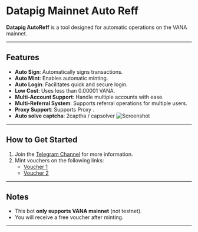 # Datapig Mainnet Auto Reff  

**Datapig AutoReff** is a tool designed for automatic operations on the VANA mainnet.  

---

## Features  
- **Auto Sign**: Automatically signs transactions.  
- **Auto Mint**: Enables automatic minting.  
- **Auto Login**: Facilitates quick and secure login.  
- **Low Cost**: Uses less than 0.00001 VANA.  
- **Multi-Account Support**: Handle multiple accounts with ease.  
- **Multi-Referral System**: Supports referral operations for multiple users.  
- **Proxy Support**: Supports Proxy . 
- **Auto solve captcha**: 2captha / capsolver
![Screenshot](https://i.ibb.co/w0rvLX4/Cuplikan-layar-2024-07-27-222241.png)  

---

## How to Get Started  
1. Join the [Telegram Channel](https://t.me/sirkel_testnet) for more information.  
2. Mint vouchers on the following links:  
   - [Voucher 1](https://testnet.freee.xyz/manage/abst:0xcF4A0441867E156684CA25B3583D50eE1291e742)  
   - [Voucher 2](https://testnet.freee.xyz/manage/1155/abst:0x581344f60AD6e00c0facF537EECd095da0Aa2D41)  

---

## Notes  
- This bot **only supports VANA mainnet** (not testnet).  
- You will receive a free voucher after minting.  

---

